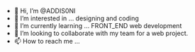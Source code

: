 - 👋 Hi, I’m @ADDIS0NI
- 👀 I’m interested in ... designing and coding
- 🌱 I’m currently learning ... FRONT_END web development
- 💞️ I’m looking to collaborate with my team for a web project.
- 📫 How to reach me ...  

<!---
ADDIS0NI/ADDIS0NI is a ✨ special ✨ repository because its `README.md` (this file) appears on your GitHub profile.
You can click the Preview link to take a look at your changes.
--->
